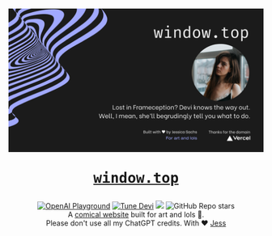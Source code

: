 <div align="center">
  <h1>
    <a href="https://window.top"><img src="https://github.com/JessicaSachs/window/blob/1c2c9814640b52769f60f1288c9ce45f9f396634/public/social-preview.png?raw=true" /><a/>
    <pre><a href="https://window.top">window.top</a></pre>
  </h1>
  <a href="https://platform.openai.com/playground/p/phBdif1rAOc8VO4tTuyB5VHh?model=gpt-3.5-turbo"><img alt="OpenAI Playground" src="https://img.shields.io/badge/-OpenAI_Playground-brightgreen?style=flat-square&logo=openai&color=%2375A99C"></a>
  <a href="https://github.com/JessicaSachs/window/blob/1a714735d9c68f4dd295fb38661304d14eb086e8/server/api/chat.post.ts#L22"><img alt="Tune Devi" src="https://img.shields.io/badge/-Tune_Devi_-brightgreen?style=flat-square&logo=github&color=%23433DBF&link=https%3A%2F%2Fgithub.com%2FJessicaSachs%2Fwindow%2Fblob%2F1a714735d9c68f4dd295fb38661304d14eb086e8%2Fserver%2Fapi%2Fchat.post.ts%23L22"></a>
  <a href="https://window.top"><img src="https://img.shields.io/badge/-Website-purple?style=flat-square"></a>
  <img alt="GitHub Repo stars" src="https://img.shields.io/github/stars/jessicasachs/window?style=flat-square&logo=github"><br/>
  A <a href="https://window.top">comical website</a> built for art and lols 🌸.
  </br>
  Please don't use all my ChatGPT credits. With ♥ <a href="https://twitter.com/_jessicasachs">Jess</a>
</div>
